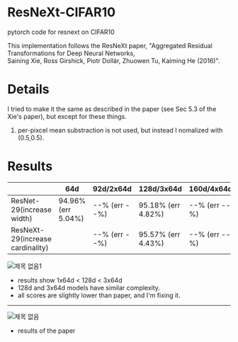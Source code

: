 # ResNeXt-CIFAR10
pytorch code for resnext on CIFAR10

This implementation follows the ResNeXt paper, "Aggregated Residual Transformations for Deep Neural Networks, \
Saining Xie, Ross Girshick, Piotr Dollár, Zhuowen Tu, Kaiming He (2016)".


# Details
I tried to make it the same as described in the paper (see Sec 5.3 of the Xie's paper), but except for these things.
1. per-pixcel mean substraction is not used, but instead I nomalized with (0.5,0.5).

# Results
||64d|92d/2x64d|128d/3x64d|160d/4x64d|
|------|---|---|---|---|
|ResNet-29(increase width)|94.96% (err 5.04%)|--% (err --%)|95.18% (err 4.82%)|--% (err --%)|
|ResNeXt-29(increase cardinality)||--% (err --%)|95.57% (err 4.43%)|--% (err --%)|


![제목 없음1](https://user-images.githubusercontent.com/20814465/124403666-7f7f6e00-dd72-11eb-9dad-3023b5be890b.png)
* results show 1x64d < 128d < 3x64d
* 128d and 3x64d models have similar complexity.<br/>
* all scores are slightly lower than paper, and I'm fixing it.

-----------------------------------------------
![제목 없음](https://user-images.githubusercontent.com/20814465/124236121-0ead3b80-db51-11eb-9b2f-cbb8b63363ec.png)
* results of the paper<br/>

